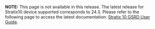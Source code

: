 **NOTE:** This page is not available in this release. The latest release for Stratix10 device  supported corresponds to 24.3. Please refer to the following page to access the latest documentation: [Stratix 10 GSRD User Guide](https://altera-fpga.github.io/rel-24.3/embedded-designs/stratix-10/sx/soc/gsrd/ug-gsrd-s10sx-soc/).

